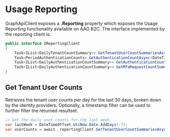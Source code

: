 # Usage Reporting

GraphApiClient exposes a **.Reporting** property which exposes the Usage Reporting functionality available on AAD B2C. The interface implemented by the reporting client is:

```csharp
public interface IReportingClient
{
    Task<IList<DailyTenantCountSummary>> GetTenantUserCountSummariesAsync(DateTimeOffset? dateFilter, ODataOperator? @operator);
    Task<PeriodAuthenticationCounts> GetAuthenticationCountAsync(DateTimeOffset? startTimeStamp, DateTimeOffset? endTimeStamp);
    Task<IList<DailyAuthenticationCountSummary>> GetAuthenticationCountSummariesAsync();
    Task<IList<DailyAuthenticationCountSummary>> GetMfaRequestCountSummariesAsync();
}
```

## Get Tenant User Counts

Retrieves the  tenant user counts per day for the last 30 days, broken down by the identity providers. Optionally, a timestamp filter can be used to further filter the returned resultset.

```csharp
// Get the daily user counts for the last week.
var lastWeek = DateTimeOffset.UtcNow.Date.AddDays(-7);
var userCounts = await _reportingClient.GetTenantUserCountSummariesAsync(lastWeek, ODataOperator.GreaterThan);
```